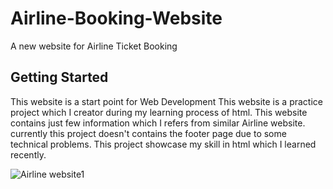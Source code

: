 # Airline-Booking-Website
A new website for Airline Ticket Booking

## Getting Started
This website is a start point for Web Development
This website is a practice project which I creator during my learning process of html.
This website contains just few information which I refers from similar Airline website.
currently this project doesn't contains the footer page due to some technical problems.
This project showcase my skill in html which I learned recently.

![Airline website1](https://github.com/user-attachments/assets/59181519-bb6f-4a0b-8573-e1820847a404)



